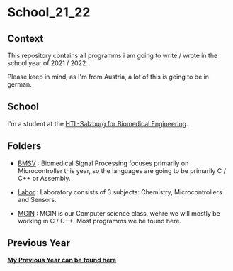 # School_21_22

## Context

This repository contains all programms i am going to write / wrote in the school year of 2021 / 2022.

Please keep in mind, as I'm from Austria, a lot of this is going to be in german.

## School

I'm a student at the [HTL-Salzburg for Biomedical Engineering](http://www.htl-salzburg.ac.at/biomedizin-gesundheitstechnik.html).

## Folders

- [BMSV](https://github.com/PhilRoli/School_21_22/tree/master/BMSV) : Biomedical Signal Processing focuses primarily on Microcontroller this year, so the languages are going to be primarily C / C++ or Assembly.

- [Labor](https://github.com/PhilRoli/School_21_22/tree/master/Labor) : Laboratory consists of 3 subjects: Chemistry, Microcontrollers and Sensors.

- [MGIN](https://github.com/PhilRoli/School_21_22/tree/master/MGIN) : MGIN is our Computer science class, wehre we will mostly be working in C / C++. Most programms we be found here.

## Previous Year

[**My Previous Year can be found here**](https://github.com/PhilRoli/School20-21)
